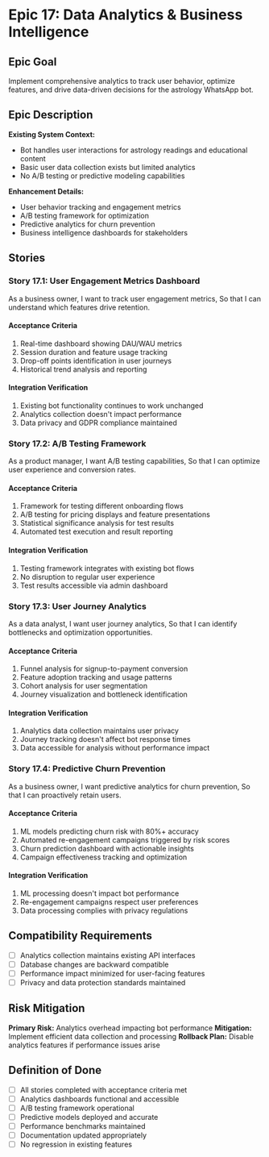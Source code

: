 # Epic 17: Data Analytics & Business Intelligence

## Epic Goal
Implement comprehensive analytics to track user behavior, optimize features, and drive data-driven decisions for the astrology WhatsApp bot.

## Epic Description

**Existing System Context:**
- Bot handles user interactions for astrology readings and educational content
- Basic user data collection exists but limited analytics
- No A/B testing or predictive modeling capabilities

**Enhancement Details:**
- User behavior tracking and engagement metrics
- A/B testing framework for optimization
- Predictive analytics for churn prevention
- Business intelligence dashboards for stakeholders

## Stories

### Story 17.1: User Engagement Metrics Dashboard
As a business owner,
I want to track user engagement metrics,
So that I can understand which features drive retention.

#### Acceptance Criteria
1. Real-time dashboard showing DAU/WAU metrics
2. Session duration and feature usage tracking
3. Drop-off points identification in user journeys
4. Historical trend analysis and reporting

#### Integration Verification
1. Existing bot functionality continues to work unchanged
2. Analytics collection doesn't impact performance
3. Data privacy and GDPR compliance maintained

### Story 17.2: A/B Testing Framework
As a product manager,
I want A/B testing capabilities,
So that I can optimize user experience and conversion rates.

#### Acceptance Criteria
1. Framework for testing different onboarding flows
2. A/B testing for pricing displays and feature presentations
3. Statistical significance analysis for test results
4. Automated test execution and result reporting

#### Integration Verification
1. Testing framework integrates with existing bot flows
2. No disruption to regular user experience
3. Test results accessible via admin dashboard

### Story 17.3: User Journey Analytics
As a data analyst,
I want user journey analytics,
So that I can identify bottlenecks and optimization opportunities.

#### Acceptance Criteria
1. Funnel analysis for signup-to-payment conversion
2. Feature adoption tracking and usage patterns
3. Cohort analysis for user segmentation
4. Journey visualization and bottleneck identification

#### Integration Verification
1. Analytics data collection maintains user privacy
2. Journey tracking doesn't affect bot response times
3. Data accessible for analysis without performance impact

### Story 17.4: Predictive Churn Prevention
As a business owner,
I want predictive analytics for churn prevention,
So that I can proactively retain users.

#### Acceptance Criteria
1. ML models predicting churn risk with 80%+ accuracy
2. Automated re-engagement campaigns triggered by risk scores
3. Churn prediction dashboard with actionable insights
4. Campaign effectiveness tracking and optimization

#### Integration Verification
1. ML processing doesn't impact bot performance
2. Re-engagement campaigns respect user preferences
3. Data processing complies with privacy regulations

## Compatibility Requirements
- [ ] Analytics collection maintains existing API interfaces
- [ ] Database changes are backward compatible
- [ ] Performance impact minimized for user-facing features
- [ ] Privacy and data protection standards maintained

## Risk Mitigation
**Primary Risk:** Analytics overhead impacting bot performance
**Mitigation:** Implement efficient data collection and processing
**Rollback Plan:** Disable analytics features if performance issues arise

## Definition of Done
- [ ] All stories completed with acceptance criteria met
- [ ] Analytics dashboards functional and accessible
- [ ] A/B testing framework operational
- [ ] Predictive models deployed and accurate
- [ ] Performance benchmarks maintained
- [ ] Documentation updated appropriately
- [ ] No regression in existing features